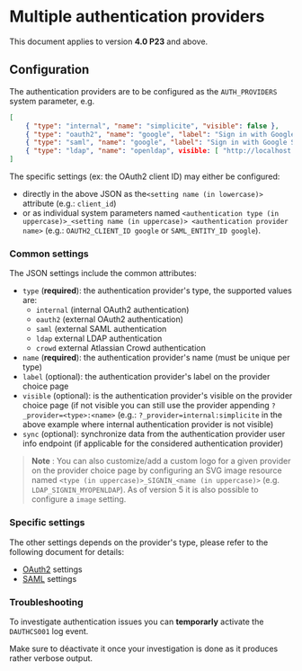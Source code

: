 Multiple authentication providers
=================================

This document applies to version **4.0 P23** and above.

<h2 id="config">Configuration</h2>

The authentication providers are to be configured as the `AUTH_PROVIDERS` system parameter, e.g.

```json
[
	{ "type": "internal", "name": "simplicite", "visible": false },
	{ "type": "oauth2", "name": "google", "label": "Sign in with Google OAuth2 IdP", "sync": true, "client_id": "<my client ID>", "client_secret": "<my client secret>" },
	{ "type": "saml", "name": "google", "label": "Sign in with Google SAML IdP", "sync": true }
	{ "type": "ldap", "name": "openldap", visible: [ "http://localhost:8080"] }
]
```

The specific settings (ex: the OAuth2 client ID) may either be configured:

- directly in the above JSON as the`<setting name (in lowercase)>` attribute (e.g.: `client_id`)
- or as individual system parameters named `<authentication type (in uppercase)>_<setting name (in uppercase)> <authentication provider name>`
  (e.g.: `OAUTH2_CLIENT_ID google` or `SAML_ENTITY_ID google`).

<h3 id="common">Common settings</h3>

The JSON settings include the common attributes:

- `type` (**required**): the authentication provider's type, the supported values are:
	- `internal` (internal OAuth2 authentication)
	- `oauth2` (external OAuth2 authentication)
	- `saml` (external SAML authentication
	- `ldap` external LDAP authentication
	- `crowd` external Atlassian Crowd authentication
- `name` (**required**): the authentication provider's name (must be unique per type)
- `label` (optional): the authentication provider's label on the provider choice page
- `visible` (optional): is the authentication provider's visible on the provider choice page
  (if not visible you can still use the provider appending `?_provider=<type>:<name>`
  (e.g.: `?_provider=internal:simplicite` in the above example where internal authentication provider is not visible)
- `sync` (optional): synchronize data from the authentication provider user info endpoint (if applicable for the considered authentication provider)

> **Note** : You can also customize/add a custom logo for a given provider on the provider choice page by configuring
> an SVG image resource named `<type (in uppercase)>_SIGNIN_<name (in uppercase)>` (e.g. `LDAP_SIGNIN_MYOPENLDAP`).
> As of version 5 it is also possible to configure a `image` setting.

<h3 id="specific">Specific settings</h3>

The other settings depends on the provider's type, please refer to the following document for details:

- [OAuth2](/resource/docs/authentication/tomcat-oauth2) settings
- [SAML](/resource/docs/authentication/tomcat-saml) settings

<h3 id="troubleshooting">Troubleshooting</h3>

To investigate authentication issues you can **temporarly** activate the `DAUTHCS001` log event.

Make sure to déactivate it once your investigation is done as it produces rather verbose output.
